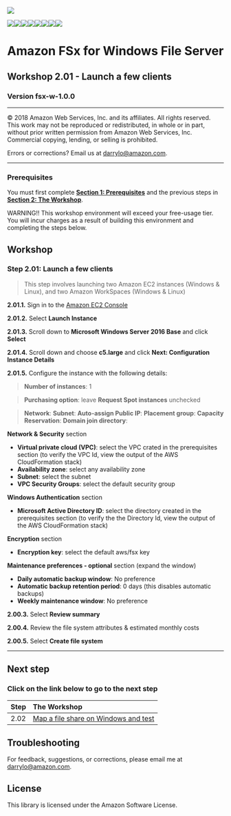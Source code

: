 ![](https://s3.amazonaws.com/aws-us-east-1/tutorial/AWS_logo_PMS_300x180.png)

![](https://s3.amazonaws.com/aws-us-east-1/tutorial/100x100_benefit_available.png)![](https://s3.amazonaws.com/aws-us-east-1/tutorial/100x100_benefit_ingergration.png)![](https://s3.amazonaws.com/aws-us-east-1/tutorial/100x100_benefit_ecryption-lock.png)![](https://s3.amazonaws.com/aws-us-east-1/tutorial/100x100_benefit_fully-managed.png)![](https://s3.amazonaws.com/aws-us-east-1/tutorial/100x100_benefit_lowcost-affordable.png)![](https://s3.amazonaws.com/aws-us-east-1/tutorial/100x100_benefit_performance.png)![](https://s3.amazonaws.com/aws-us-east-1/tutorial/100x100_benefit_scalable.png)![](https://s3.amazonaws.com/aws-us-east-1/tutorial/100x100_benefit_storage.png)
# **Amazon FSx for Windows File Server**

## Workshop 2.01 - Launch a few clients

### Version fsx-w-1.0.0

---

© 2018 Amazon Web Services, Inc. and its affiliates. All rights reserved. This work may not be  reproduced or redistributed, in whole or in part, without prior written permission from Amazon Web Services, Inc. Commercial copying, lending, or selling is prohibited.

Errors or corrections? Email us at [darrylo@amazon.com](mailto:darrylo@amazon.com).

---

### Prerequisites

You must first complete [**Section 1: Prerequisites**](../README.md) and the previous steps in [**Section 2: The Workshop**](../README.md).

WARNING!! This workshop environment will exceed your free-usage tier. You will incur charges as a result of building this environment and completing the steps below.

## Workshop

### Step 2.01: Launch a few clients

> This step involves launching two Amazon EC2 instances (Windows & Linux), and two Amazon WorkSpaces (Windows & Linux)

**2.01.1.** Sign in to the [Amazon EC2 Console](https://console.aws.amazon.com/ec2/)

**2.01.2.** Select **Launch Instance**

**2.01.3.** Scroll down to **Microsoft Windows Server 2016 Base** and click **Select**

**2.01.4.** Scroll down and choose **c5.large** and click **Next: Configuration Instance Details**

**2.01.5.** Configure the instance with the following details:

> **Number of instances**: 1

> **Purchasing option**: leave **Request Spot instances** unchecked

> **Network**: 
> **Subnet**: 
> **Auto-assign Public IP**: 
> **Placement group**: 
> **Capacity Reservation**: 
> **Domain join directory**: 

**Network & Security** section

- **Virtual private cloud (VPC)**: select the VPC crated in the prerequisites section (to verify the VPC Id, view the output of the AWS CloudFormation stack)
- **Availability zone**: select any availability zone
- **Subnet**: select the subnet
- **VPC Security Groups**: select the default security group

**Windows Authentication** section

- **Microsoft Active Directory ID**: select the directory created in the prerequisites section (to verify the the Directory Id, view the output of the AWS CloudFormation stack)

**Encryption** section

- **Encryption key**: select the default aws/fsx key

**Maintenance preferences - optional** section
(expand the window)

- **Daily automatic backup window**: No preference
- **Automatic backup retention period**: 0 days (this disables automatic backups)
- **Weekly maintenance window**: No preference

**2.00.3.** Select **Review summary**

**2.00.4.** Review the file system attributes & estimated monthly costs

**2.00.5.** Select **Create file system**

---
## Next step
### Click on the link below to go to the next step

| Step | The Workshop |
| --- | :--- |
| 2.02 | [Map a file share on Windows and test](./2.02-map-fileshare-and-test)


## Troubleshooting
For feedback, suggestions, or corrections, please email me at [darrylo@amazon.com](mailto:darrylo@amazon.com).

## License
This library is licensed under the Amazon Software License.

